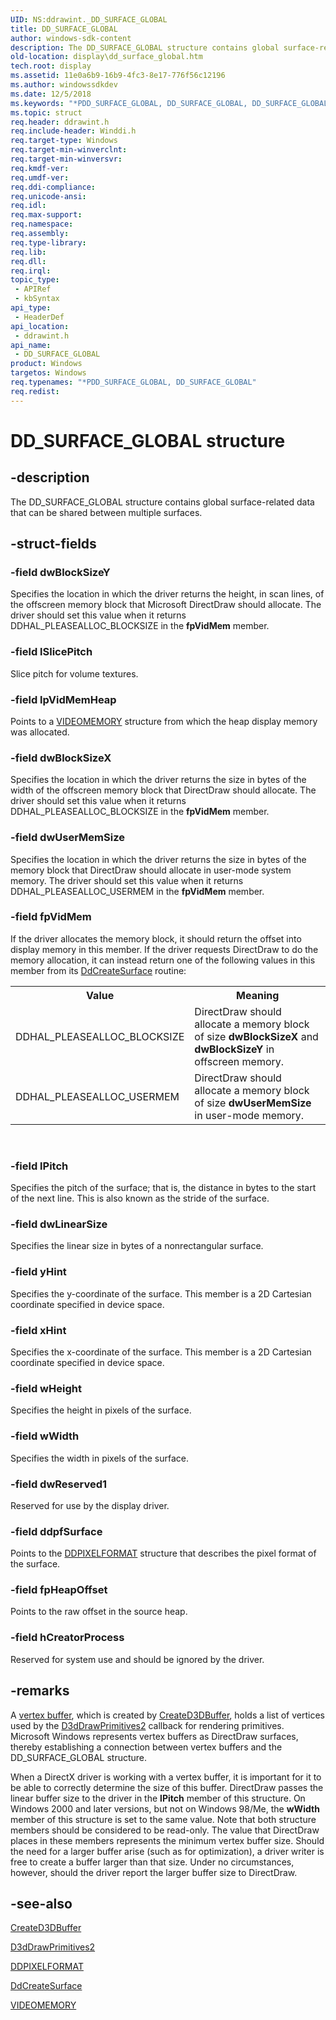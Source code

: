 ```yaml
---
UID: NS:ddrawint._DD_SURFACE_GLOBAL
title: DD_SURFACE_GLOBAL
author: windows-sdk-content
description: The DD_SURFACE_GLOBAL structure contains global surface-related data that can be shared between multiple surfaces.
old-location: display\dd_surface_global.htm
tech.root: display
ms.assetid: 11e0a6b9-16b9-4fc3-8e17-776f56c12196
ms.author: windowssdkdev
ms.date: 12/5/2018
ms.keywords: "*PDD_SURFACE_GLOBAL, DD_SURFACE_GLOBAL, DD_SURFACE_GLOBAL structure [Display Devices], PDD_SURFACE_GLOBAL, PDD_SURFACE_GLOBAL structure pointer [Display Devices], ddrawint/DD_SURFACE_GLOBAL, ddrawint/PDD_SURFACE_GLOBAL, ddstrcts_83ae0625-9b08-4380-bd3a-d8d67675a48b.xml, display.dd_surface_global"
ms.topic: struct
req.header: ddrawint.h
req.include-header: Winddi.h
req.target-type: Windows
req.target-min-winverclnt: 
req.target-min-winversvr: 
req.kmdf-ver: 
req.umdf-ver: 
req.ddi-compliance: 
req.unicode-ansi: 
req.idl: 
req.max-support: 
req.namespace: 
req.assembly: 
req.type-library: 
req.lib: 
req.dll: 
req.irql: 
topic_type:
 - APIRef
 - kbSyntax
api_type:
 - HeaderDef
api_location:
 - ddrawint.h
api_name:
 - DD_SURFACE_GLOBAL
product: Windows
targetos: Windows
req.typenames: "*PDD_SURFACE_GLOBAL, DD_SURFACE_GLOBAL"
req.redist: 
---
```


# DD_SURFACE_GLOBAL structure


## -description


The DD_SURFACE_GLOBAL structure contains global surface-related data that can be shared between multiple surfaces.


## -struct-fields




### -field dwBlockSizeY

Specifies the location in which the driver returns the height, in scan lines, of the offscreen memory block that Microsoft DirectDraw should allocate. The driver should set this value when it returns DDHAL_PLEASEALLOC_BLOCKSIZE in the <b>fpVidMem</b> member.


### -field lSlicePitch

Slice pitch for volume textures.


### -field lpVidMemHeap

Points to a <a href="https://msdn.microsoft.com/a472a9f6-d85e-429b-9b0d-efce576b6330">VIDEOMEMORY</a> structure from which the heap display memory was allocated. 


### -field dwBlockSizeX

Specifies the location in which the driver returns the size in bytes of the width of the offscreen memory block that DirectDraw should allocate. The driver should set this value when it returns DDHAL_PLEASEALLOC_BLOCKSIZE in the <b>fpVidMem</b> member.


### -field dwUserMemSize

Specifies the location in which the driver returns the size in bytes of the memory block that DirectDraw should allocate in user-mode system memory. The driver should set this value when it returns DDHAL_PLEASEALLOC_USERMEM in the <b>fpVidMem</b> member.


### -field fpVidMem

If the driver allocates the memory block, it should return the offset into display memory in this member. If the driver requests DirectDraw to do the memory allocation, it can instead return one of the following values in this member from its <a href="https://msdn.microsoft.com/45c793ed-34e8-4a15-91f4-9a258c1842fd">DdCreateSurface</a> routine:

<table>
<tr>
<th>Value</th>
<th>Meaning</th>
</tr>
<tr>
<td>
DDHAL_PLEASEALLOC_BLOCKSIZE

</td>
<td>
DirectDraw should allocate a memory block of size <b>dwBlockSizeX</b> and <b>dwBlockSizeY</b> in offscreen memory.

</td>
</tr>
<tr>
<td>
DDHAL_PLEASEALLOC_USERMEM

</td>
<td>
DirectDraw should allocate a memory block of size <b>dwUserMemSize</b> in user-mode memory.

</td>
</tr>
</table>
 


### -field lPitch

Specifies the pitch of the surface; that is, the distance in bytes to the start of the next line. This is also known as the stride of the surface.


### -field dwLinearSize

Specifies the linear size in bytes of a nonrectangular surface.


### -field yHint

Specifies the y-coordinate of the surface. This member is a 2D Cartesian coordinate specified in device space.


### -field xHint

Specifies the x-coordinate of the surface. This member is a 2D Cartesian coordinate specified in device space.


### -field wHeight

Specifies the height in pixels of the surface.


### -field wWidth

Specifies the width in pixels of the surface.


### -field dwReserved1

Reserved for use by the display driver.


### -field ddpfSurface

Points to the <a href="https://msdn.microsoft.com/bbc26c03-c154-4b1e-883e-2942b59ded02">DDPIXELFORMAT</a> structure that describes the pixel format of the surface.


### -field fpHeapOffset

Points to the raw offset in the source heap.


### -field hCreatorProcess

Reserved for system use and should be ignored by the driver. 


## -remarks



A <a href="https://msdn.microsoft.com/b93278fc-c05f-40d4-aec1-7a90aed18ff4">vertex buffer</a>, which is created by <a href="https://msdn.microsoft.com/8b012e65-b78b-41a4-ac05-d9be015b6ed8">CreateD3DBuffer</a>, holds a list of vertices used by the <a href="https://msdn.microsoft.com/6128ff7a-0d2c-48df-8b5e-cab33c5a74f5">D3dDrawPrimitives2</a> callback for rendering primitives. Microsoft Windows represents vertex buffers as DirectDraw surfaces, thereby establishing a connection between vertex buffers and the DD_SURFACE_GLOBAL structure.

When a DirectX driver is working with a vertex buffer, it is important for it to be able to correctly determine the size of this buffer. DirectDraw passes the linear buffer size to the driver in the <b>lPitch</b> member of this structure. On Windows 2000 and later versions, but not on Windows 98/Me, the <b>wWidth</b> member of this structure is set to the same value. Note that both structure members should be considered to be read-only. The value that DirectDraw places in these members represents the minimum vertex buffer size. Should the need for a larger buffer arise (such as for optimization), a driver writer is free to create a buffer larger than that size. Under no circumstances, however, should the driver report the larger buffer size to DirectDraw.




## -see-also




<a href="https://msdn.microsoft.com/8b012e65-b78b-41a4-ac05-d9be015b6ed8">CreateD3DBuffer</a>



<a href="https://msdn.microsoft.com/6128ff7a-0d2c-48df-8b5e-cab33c5a74f5">D3dDrawPrimitives2</a>



<a href="https://msdn.microsoft.com/bbc26c03-c154-4b1e-883e-2942b59ded02">DDPIXELFORMAT</a>



<a href="https://msdn.microsoft.com/45c793ed-34e8-4a15-91f4-9a258c1842fd">DdCreateSurface</a>



<a href="https://msdn.microsoft.com/a472a9f6-d85e-429b-9b0d-efce576b6330">VIDEOMEMORY</a>
 

 

